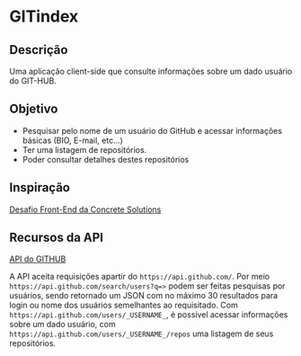 # GITindex
## Descrição
  Uma aplicação client-side que consulte informações sobre um dado usuário do GIT-HUB.
  
## Objetivo
  * Pesquisar pelo nome de um usuário do GitHub e acessar informações básicas (BIO, E-mail, etc...)
  * Ter uma listagem de repositórios.
  * Poder consultar detalhes destes repositórios
  
## Inspiração
  [Desafio Front-End da Concrete Solutions](https://github.com/concretesolutions/recrutamento-fe)

## Recursos da API 
  [API do GITHUB](https://developer.github.com/v3/)
  
  A API aceita requisições apartir do  `https://api.github.com/`.
  Por meio `https://api.github.com/search/users?q=>` podem ser feitas pesquisas por usuários, sendo retornado um JSON com no máximo    30 resultados para login ou nome dos usuários semelhantes ao requisitado.
  Com `https://api.github.com/users/_USERNAME_`, é possível acessar informações sobre um dado usuário, com `https://api.github.com/users/_USERNAME_/repos` uma listagem de seus repositórios. 
  
  
